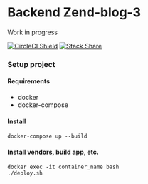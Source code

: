 Backend Zend-blog-3
===================

Work in progress

[![CircleCI Shield](https://circleci.com/gh/morontt/zend-blog-3-backend.svg?style=shield&circle-token=5e88cc76a02111e39b022a28d12cea94a688127f)](https://circleci.com/gh/morontt/zend-blog-3-backend)
[![Stack Share](http://img.shields.io/badge/tech-stack-0690fa.svg?style=flat)](http://stackshare.io/morontt/zend-blog-3-backend)

### Setup project

#### Requirements

- docker
- docker-compose

#### Install

    docker-compose up --build

#### Install vendors, build app, etc.

    docker exec -it container_name bash
    ./deploy.sh
